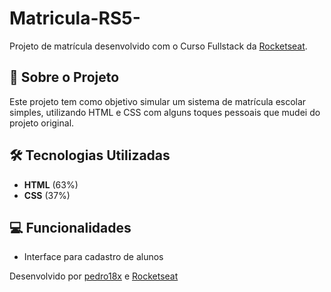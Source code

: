 # Matricula-RS5-

Projeto de matrícula desenvolvido com o Curso Fullstack da [Rocketseat](https://app.rocketseat.com.br/).

## 🚀 Sobre o Projeto

Este projeto tem como objetivo simular um sistema de matrícula escolar simples, utilizando HTML e CSS com alguns toques pessoais que mudei do projeto original.

## 🛠 Tecnologias Utilizadas

- **HTML** (63%)
- **CSS** (37%)

## 💻 Funcionalidades

- Interface para cadastro de alunos

Desenvolvido por [pedro18x](https://github.com/pedro18x) e [Rocketseat](https://app.rocketseat.com.br/)

